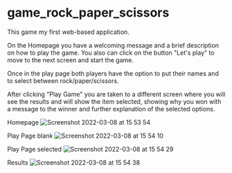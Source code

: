 # game_rock_paper_scissors 

This game my first web-based application. 

On the Homepage you have a welcoming message and a brief description on how to play the game. You also can click on the button "Let's play" to move to the next screen and start the game. 

Once in the play page both players have the option to put their names and to select between rock/paper/scissors.

After clicking "Play Game" you are taken to a different screen where you will see the results and will show the item selected, showing why you won with a message to the winner and further explanation of the selected options. 


Homepage
![Screenshot 2022-03-08 at 15 53 54](https://user-images.githubusercontent.com/93665740/157275217-f34d1263-63a5-4ee1-b8b6-4838951fb632.png)

Play Page blank
![Screenshot 2022-03-08 at 15 54 10](https://user-images.githubusercontent.com/93665740/157275223-0a33f1ea-65da-49e8-a43f-c1f6c3b1c18e.png)

Play Page selected 
![Screenshot 2022-03-08 at 15 54 29](https://user-images.githubusercontent.com/93665740/157275231-e0704851-fd5d-4fd3-9d44-d583d76fc0dc.png)

Results
![Screenshot 2022-03-08 at 15 54 38](https://user-images.githubusercontent.com/93665740/157275238-61f96494-5ddf-400b-b48f-85e416f28c7a.png)
